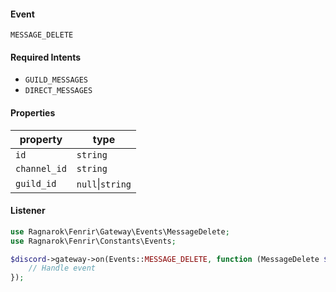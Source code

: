 #### Event
`MESSAGE_DELETE`

#### Required Intents
- `GUILD_MESSAGES`
- `DIRECT_MESSAGES`

#### Properties
|property|type|
|--------|----|
|`id`|`string`|
|`channel_id`|`string`|
|`guild_id`|`null`&#124;`string`|

#### Listener
```php
use Ragnarok\Fenrir\Gateway\Events\MessageDelete;
use Ragnarok\Fenrir\Constants\Events;

$discord->gateway->on(Events::MESSAGE_DELETE, function (MessageDelete $event) {
    // Handle event
});
```
